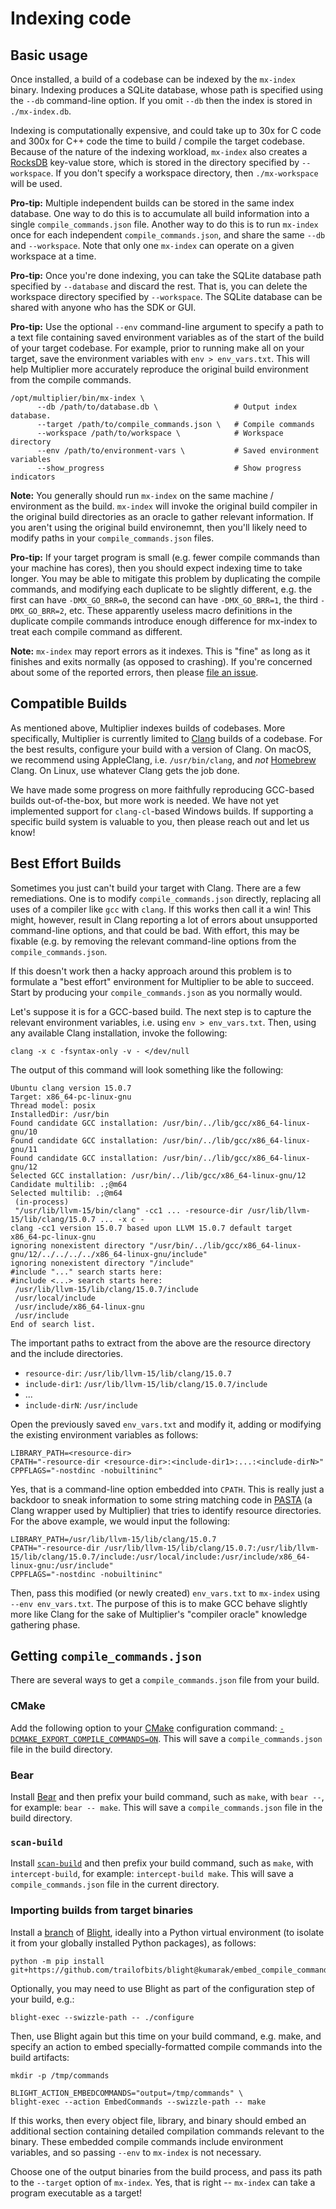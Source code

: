 # Indexing code

## Basic usage

Once installed, a build of a codebase can be indexed by the `mx-index` binary.
Indexing produces a SQLite database, whose path is specified using the `--db`
command-line option. If you omit `--db` then the index is stored in
`./mx-index.db`.

Indexing is computationally expensive, and could take up to 30x for C code and
300x for C++ code the time to build / compile the target codebase. Because of
the nature of the indexing workload, `mx-index` also creates a
[RocksDB](https://rocksdb.org/) key-value store, which is stored in the
directory specified by `--workspace`. If you don't specify a workspace
directory, then `./mx-workspace` will be used.

**Pro-tip:** Multiple independent builds can be stored in the same index
database. One way to do this is to accumulate all build information into a
single `compile_commands.json` file. Another way to do this is to run `mx-index`
once for each independent `compile_commands.json`, and share the same `--db` and
`--workspace`. Note that only one `mx-index` can operate on a given workspace at
a time.

**Pro-tip:** Once you're done indexing, you can take the SQLite database path
specified by `--database` and discard the rest. That is, you can delete the
workspace directory specified by `--workspace`. The SQLite database can be
shared with anyone who has the SDK or GUI.

**Pro-tip:** Use the optional `--env` command-line argument to specify a path to
a text file containing saved environment variables as of the start of the build
of your target codebase. For example, prior to running make all on your target,
save the environment variables with `env > env_vars.txt`. This will help
Multiplier more accurately reproduce the original build environment from the
compile commands.

```shell
/opt/multiplier/bin/mx-index \
      --db /path/to/database.db \                 # Output index database.
      --target /path/to/compile_commands.json \   # Compile commands
      --workspace /path/to/workspace \            # Workspace directory
      --env /path/to/environment-vars \           # Saved environment variables
      --show_progress                             # Show progress indicators
```

**Note:** You generally should run `mx-index` on the same machine / environment
as the build. `mx-index` will invoke the original build compiler in the original
build directories as an oracle to gather relevant information. If you aren't
using the original build environemnt, then you'll likely need to modify paths
in your `compile_commands.json` files.

**Pro-tip:** If your target program is small (e.g. fewer compile commands than
your machine has cores), then you should expect indexing time to take longer.
You may be able to mitigate this problem by duplicating the compile commands,
and modifying each duplicate to be slightly different, e.g. the first can have
`-DMX_GO_BRR=0`, the second can have `-DMX_GO_BRR=1`, the third `-DMX_GO_BRR=2`,
etc. These apparently useless macro definitions in the duplicate compile
commands introduce enough difference for mx-index to treat each compile command
as different.

**Note:** `mx-index` may report errors as it indexes. This is "fine" as long as
it finishes and exits normally (as opposed to crashing). If you're concerned
about some of the reported errors, then please [file an issue](https://github.com/trailofbits/multiplier/issues/new).

## Compatible Builds
As mentioned above, Multiplier indexes builds of codebases. More specifically,
Multiplier is currently limited to [Clang](https://clang.llvm.org/) builds of a
codebase. For the best results, configure your build with a version of Clang. On
macOS, we recommend using AppleClang, i.e. `/usr/bin/clang`, and *not*
[Homebrew](https://brew.sh/) Clang. On Linux, use whatever Clang gets the job
done.

We have made some progress on more faithfully reproducing GCC-based builds
out-of-the-box, but more work is needed. We have not yet implemented support for
`clang-cl`-based Windows builds. If supporting a specific build system is
valuable to you, then please reach out and let us know!

## Best Effort Builds
Sometimes you just can't build your target with Clang. There are a few
remediations. One is to modify `compile_commands.json` directly, replacing all
uses of a compiler like `gcc` with `clang`. If this works then call it a win!
This might, however, result in Clang reporting a lot of errors about unsupported
command-line options, and that could be bad. With effort, this may be fixable
(e.g. by removing the relevant command-line options from the
`compile_commands.json`.

If this doesn't work then a hacky approach around this problem is to formulate a
"best effort" environment for Multiplier to be able to succeed. Start by
producing your `compile_commands.json` as you normally would.

Let's suppose it is for a GCC-based build. The next step is to capture the
relevant environment variables, i.e. using `env > env_vars.txt`. Then, using any
available Clang installation, invoke the following:

```shell
clang -x c -fsyntax-only -v - </dev/null
```

The output of this command will look something like the following:

```
Ubuntu clang version 15.0.7
Target: x86_64-pc-linux-gnu
Thread model: posix
InstalledDir: /usr/bin
Found candidate GCC installation: /usr/bin/../lib/gcc/x86_64-linux-gnu/10
Found candidate GCC installation: /usr/bin/../lib/gcc/x86_64-linux-gnu/11
Found candidate GCC installation: /usr/bin/../lib/gcc/x86_64-linux-gnu/12
Selected GCC installation: /usr/bin/../lib/gcc/x86_64-linux-gnu/12
Candidate multilib: .;@m64
Selected multilib: .;@m64
 (in-process)
 "/usr/lib/llvm-15/bin/clang" -cc1 ... -resource-dir /usr/lib/llvm-15/lib/clang/15.0.7 ... -x c -
clang -cc1 version 15.0.7 based upon LLVM 15.0.7 default target x86_64-pc-linux-gnu
ignoring nonexistent directory "/usr/bin/../lib/gcc/x86_64-linux-gnu/12/../../../../x86_64-linux-gnu/include"
ignoring nonexistent directory "/include"
#include "..." search starts here:
#include <...> search starts here:
 /usr/lib/llvm-15/lib/clang/15.0.7/include
 /usr/local/include
 /usr/include/x86_64-linux-gnu
 /usr/include
End of search list.
```

The important paths to extract from the above are the resource directory and
the include directories.

 * `resource-dir`: `/usr/lib/llvm-15/lib/clang/15.0.7`
 * `include-dir1`: `/usr/lib/llvm-15/lib/clang/15.0.7/include`
 * ...
 * `include-dirN`: `/usr/include`

Open the previously saved `env_vars.txt` and modify it, adding or modifying the
existing environment variables as follows:

```
LIBRARY_PATH=<resource-dir>
CPATH="-resource-dir <resource-dir>:<include-dir1>:...:<include-dirN>"
CPPFLAGS="-nostdinc -nobuiltininc"
```

Yes, that is a command-line option embedded into `CPATH`. This is really just a
backdoor to sneak information to some string matching code in
[PASTA](https://github.com/trailofbits/pasta) (a Clang wrapper used by
Multiplier) that tries to identify resource directories. For the above example,
we would input the following:

```
LIBRARY_PATH=/usr/lib/llvm-15/lib/clang/15.0.7
CPATH="-resource-dir /usr/lib/llvm-15/lib/clang/15.0.7:/usr/lib/llvm-15/lib/clang/15.0.7/include:/usr/local/include:/usr/include/x86_64-linux-gnu:/usr/include"
CPPFLAGS="-nostdinc -nobuiltininc"
```

Then, pass this modified (or newly created) `env_vars.txt` to `mx-index` using
`--env env_vars.txt`. The purpose of this is to make GCC behave slightly more
like Clang for the sake of Multiplier's "compiler oracle" knowledge gathering
phase. 

## Getting `compile_commands.json`
There are several ways to get a `compile_commands.json` file from your build.

### CMake
Add the following option to your [CMake](https://cmake.org/) configuration command:
[`-DCMAKE_EXPORT_COMPILE_COMMANDS=ON`](https://cmake.org/cmake/help/latest/variable/CMAKE_EXPORT_COMPILE_COMMANDS.html). This will save a `compile_commands.json`
file in the build directory.

### Bear
Install [Bear](https://github.com/rizsotto/Bear) and then prefix your build
command, such as `make`, with `bear --`, for example: `bear -- make`. This will
save a `compile_commands.json` file in the build directory.

### `scan-build`
Install [`scan-build`](https://github.com/rizsotto/scan-build) and then prefix
your build command, such as `make`, with `intercept-build`, for example: `intercept-build make`. This will save a `compile_commands.json` file in the current directory.

### Importing builds from target binaries
Install a [branch](https://github.com/trailofbits/blight/tree/kumarak/embed_compile_command) of [Blight](https://github.com/trailofbits/blight), ideally into a Python virtual environment (to isolate it from your globally installed Python packages), as follows:

```shell
python -m pip install git+https://github.com/trailofbits/blight@kumarak/embed_compile_command
```

Optionally, you may need to use Blight as part of the configuration step of your
build, e.g.:

```shell
blight-exec --swizzle-path -- ./configure
```

Then, use Blight again but this time on your build command, e.g. make, and
specify an action to embed specially-formatted compile commands into the build
artifacts:

```shell
mkdir -p /tmp/commands

BLIGHT_ACTION_EMBEDCOMMANDS="output=/tmp/commands" \
blight-exec --action EmbedCommands --swizzle-path -- make
```

If this works, then every object file, library, and binary should embed an
additional section containing detailed compilation commands relevant to the
binary. These embedded compile commands include environment variables, and so
passing `--env` to `mx-index` is not necessary.

Choose one of the output binaries from the build process, and pass its path to
the `--target` option of `mx-index`. Yes, that is right -- `mx-index` can take
a program executable as a target!
